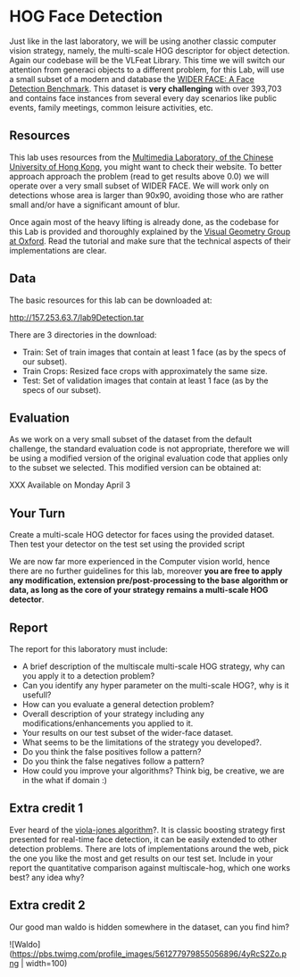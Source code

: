 
# HOG Face Detection
Just like in the last laboratory, we will be using another classic computer vision strategy, namely, the multi-scale HOG descriptor for object detection. Again our codebase will be the VLFeat Library. This time we will switch our attention from generaci objects to a different problem, for this Lab, will use a small subset of a modern and database the [WIDER FACE: A Face Detection Benchmark](http://mmlab.ie.cuhk.edu.hk/projects/WIDERFace/). This dataset is **very challenging** with over 393,703 and contains face instances from several every day scenarios like public events, family meetings, common
leisure activities, etc.

## Resources

This lab uses resources from the [Multimedia Laboratory, of the Chinese University of Hong Kong](http://mmlab.ie.cuhk.edu.hk), you might want to check their website.
To better approach approach the problem (read to get results above 0.0) we will operate over a very small subset of WIDER FACE. We will work only on detections whose area is larger than 90x90, avoiding those who are rather small and/or have a significant amount of blur.

Once again most of the heavy lifting is already done, as the codebase for this Lab is provided and thoroughly explained by the [Visual Geometry Group at Oxford](http://www.robots.ox.ac.uk/~vgg/practicals/category-detection/). Read the tutorial and make sure that the technical aspects of their implementations are clear.

## Data 
The basic resources for this lab can be downloaded at:

http://157.253.63.7/lab9Detection.tar

There are 3 directories in the download:

- Train: Set of train images that contain at least 1 face (as by the specs of our subset).
- Train Crops: Resized face crops with approximately the same size.
- Test: Set of validation images that contain at least 1 face (as by the specs of our subset).


## Evaluation
As we work on a very small subset of the dataset from the default challenge, the standard evaluation code is not appropriate, therefore we will be using a modified version of the original evaluation code that applies only to the subset we selected. This modified version can be obtained at:

XXX Available on Monday April 3 

## Your Turn

Create a multi-scale HOG detector for faces using the provided dataset. Then test your detector on the test set using the provided script

We are now far more experienced in the Computer vision world, hence there are no further guidelines for this lab, moreover **you are free to apply any modification, extension pre/post-processing to the base algorithm or data, as long as the core of your strategy remains a multi-scale HOG detector**.    

## Report 
The report for this laboratory must include:
- A brief description of the multiscale multi-scale HOG  strategy, why can you apply it to a detection problem?
- Can you identify any hyper parameter on the multi-scale HOG?, why is it usefull?
- How can you evaluate a general detection problem? 
- Overall description of your strategy including any modifications/enhancements you applied to it.
- Your results on our test subset of the wider-face dataset.
- What seems to be the limitations of the strategy  you developed?.
- Do you think the false positives follow a pattern?
- Do you think the false negatives follow a pattern?
- How could you improve your algorithms? Think big, be creative, we are in the what if domain :)


## Extra credit 1
Ever heard of the [viola-jones algorithm](http://www.vision.caltech.edu/html-files/EE148-2005-Spring/pprs/viola04ijcv.pdf)?. It is classic boosting strategy first presented for real-time face detection, it can be easily extended to other detection problems. 
There are lots of implementations around the web, pick the one you like the most and get results on our test set. Include in your report the quantitative comparison against multiscale-hog, which one  works best? any idea why?

## Extra credit 2

Our good man waldo is hidden somewhere in the dataset, can you find him?

![Waldo](https://pbs.twimg.com/profile_images/561277979855056896/4yRcS2Zo.png | width=100)

